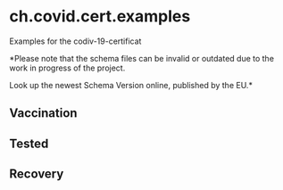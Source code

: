 # ch.covid.cert.examples
Examples for the codiv-19-certificat

*Please note that the schema files can be invalid or outdated due to the work in progress of the project.

Look up the newest Schema Version online, published by the EU.*

## Vaccination

## Tested

## Recovery
